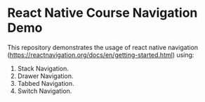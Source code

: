 # React Native Course Navigation Demo
This repository demonstrates the usage of react native navigation (https://reactnavigation.org/docs/en/getting-started.html) using:
1. Stack Navigation.
2. Drawer Navigation.
3. Tabbed Navigation.
4. Switch Navigation.
